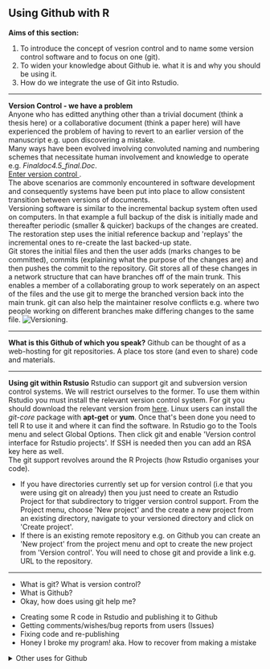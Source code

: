 ## Using Github with R
**Aims of this section:**   
1) To introduce the concept of vesrion control and to name some version control software and to focus on one (git).  
2) To widen your knowledge about Github ie. what it is and why you should be using it.  
3) How do we integrate the use of Git into Rstudio. 
***
**Version Control - we have a problem**   
Anyone who has editted anything other than a trivial document (think a thesis here) or a collaborative document (think a paper here) will have experienced the problem of having to revert to an earlier version of the manuscript e.g. upon discovering a mistake.   
Many ways have been evolved involving convoluted naming and numbering schemes that necessitate human involvement and knowledge to operate e.g. *Finaldoc4.5_final.Doc*.  
<ins> Enter version control </ins>.  
The above scenarios are commonly encountered in software development and consequently systems have been put into place to allow consistent transition between versions of documents.    
Versioning software is similar to the incremental backup system often used on computers. In that example a full backup of the disk is initially made and thereafter periodic (smaller & quicker) backups of the changes are created. The restoration step uses the initial reference backup and 'replays' the incremental ones to re-create the last backed-up state.    
Git stores the initial files and then the user adds (marks changes to be committed), commits (explaining what the purpose of the changes are) and then pushes the commit to the repository. Git stores all of these changes in a  network structure that can have branches off of the main trunk. This enables a member of a collaborating group to work seperately on an aspect of the files and the use git to merge the branched version back into the main trunk. git can also help the maintainer resolve conflicts e.g. where two people working on different branches make differing changes to the same file. ![Versioning](https://upload.wikimedia.org/wikipedia/commons/a/af/Revision_controlled_project_visualization-2010-24-02.svg). 
     
***
**What is this Github of which you speak?**
Github can be thought of as a web-hosting for git repositories. A place tos store (and even to share) code and materials.
***
**Using git within Rstusio**
Rstudio can support git and subversion version control systems. We will restrict ourselves to the former.
To use them within Rstudio you must install the relevant version control system. For git you should download the relevant version from [here](https://git-scm.com/downloads). Linux users can install the _git-core_ package with **apt-get** or **yum**. Once that's been done you need to tell R to use it and where it can find the software.
In Rstudio go to the Tools menu and select Global Options. Then click git and enable 'Version control interface for Rstudio projects'. If SSH is needed then you can add an RSA key here as well.   
The git support revolves around the R Projects (how Rstudio organises your code).  
* If you have directories currently set up for version control (i.e that you were using git on already) then you just need to create an Rstudio Project for that subdirectory to trigger version control support. From the Project menu, choose 'New project' and the create a new project from an existing directory, navigate to your versioned directory and click on 'Create project'.   
* If there is an existing remote repository e.g. on Github you can create an 'New project' from the project menu and opt to create the new project from 'Version control'. You will need to chose git and provide a link e.g. URL to the repository.    


***
* What is git? What is version control?
* What is Github?
* Okay, how does using git help me?
- Creating some R code in Rstudio and publishing it to Github
- Getting comments/wishes/bug reports from users (Issues)
- Fixing code and re-publishing
- Honey I broke my program! aka. How to recover from making a mistake
<details>
    <summary>Other uses for Github</summary>
  <ul>Creating group webpages and wikis</ul>
  <ul>Collaborative documents</ul>
  <ul>Course materials (like this one!)</ul>
</details>
